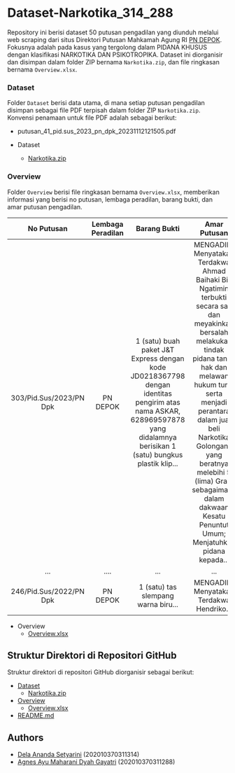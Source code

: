 # Dataset-Narkotika_314_288

Repository ini berisi dataset 50 putusan pengadilan yang diunduh melalui web scraping dari situs Direktori Putusan Mahkamah Agung RI [PN DEPOK](https://putusan3.mahkamahagung.go.id/search.html?q=&court=477292PN34++++++++++++++++++++++&t_reg=&t_upl=&t_pr=&jenis_doc=putusan&jd=AMAR_LAINNYA&tp=0&cat=3c40e48bbab311301a21c445b3c7fe57). Fokusnya adalah pada kasus yang tergolong dalam PIDANA KHUSUS dengan klasifikasi NARKOTIKA DAN PSIKOTROPIKA. Dataset ini diorganisir dan disimpan dalam folder ZIP bernama `Narkotika.zip`, dan file ringkasan bernama `Overview.xlsx`.

### **Dataset**

Folder `Dataset` berisi data utama, di mana setiap putusan pengadilan disimpan sebagai file PDF terpisah dalam folder ZIP `Narkotika.zip`. Konvensi penamaan untuk file PDF adalah sebagai berikut:

- putusan_41_pid.sus_2023_pn_dpk_20231112121505.pdf

- Dataset
  - [Narkotika.zip](https://github.com/delananda30/Dataset-Putusan-Pidana-Khusus/tree/main/Dataset) 

### **Overview**

Folder `Overview` berisi file ringkasan bernama `Overview.xlsx`, memberikan informasi yang berisi no putusan, lembaga peradilan, barang bukti, dan amar putusan pengadilan.


|        No Putusan        | Lembaga Peradilan |          Barang Bukti                 |           Amar Putusan                   |
| :----------------------: | :----------------: | :------------------------------------: | :--------------------------------------: |
| 303/Pid.Sus/2023/PN Dpk |      PN DEPOK      | 1 (satu) buah paket J&T Express dengan kode JD0218367798 dengan identitas pengirim atas nama ASKAR, 628969597878 yang didalamnya berisikan 1 (satu) bungkus plastik klip...   | MENGADILI: Menyatakan Terdakwa Ahmad Baihaki Bin Ngatimin terbukti secara sah dan meyakinkan bersalah melakukan tindak pidana tanpa hak dan melawan hukum turut serta menjadi perantara dalam jual beli Narkotika Golongan I yang beratnya melebihi 5 (lima) Gram sebagaimana dalam dakwaan Kesatu Penuntut Umum; Menjatuhkan pidana kepada... |
| ...                      |        ....        |                  ...                   |                  ...                       |
| 246/Pid.Sus/2022/PN Dpk |      PN DEPOK      | 1 (satu) tas slempang warna biru...  | MENGADILI: Menyatakan Terdakwa Hendriko...|


- Overview
  - [Overview.xlsx](https://github.com/delananda30/Dataset-Putusan-Pidana-Khusus/blob/main/Overview/Overview.xlsx)

## **Struktur Direktori di Repositori GitHub**

Struktur direktori di repositori GitHub diorganisir sebagai berikut:

- [Dataset](https://github.com/delananda30/Dataset-Putusan-Pidana-Khusus/tree/main/Dataset)
  - [Narkotika.zip](https://github.com/delananda30/Dataset-Putusan-Pidana-Khusus/tree/main/Dataset)
- [Overview](https://github.com/delananda30/Dataset-Putusan-Pidana-Khusus/tree/main/Overview)
  - [Overview.xlsx](https://github.com/delananda30/Dataset-Putusan-Pidana-Khusus/blob/main/Overview/Overview.xlsx)
- [README.md](https://github.com/delananda30/Dataset-Putusan-Pidana-Khusus/blob/main/README.md)

## Authors
- [Dela Ananda Setyarini](https://github.com/Agnesayu12) (202010370311314)
- [Agnes Ayu Maharani Dyah Gayatri](https://github.com/Agnesayu12) (202010370311288)

